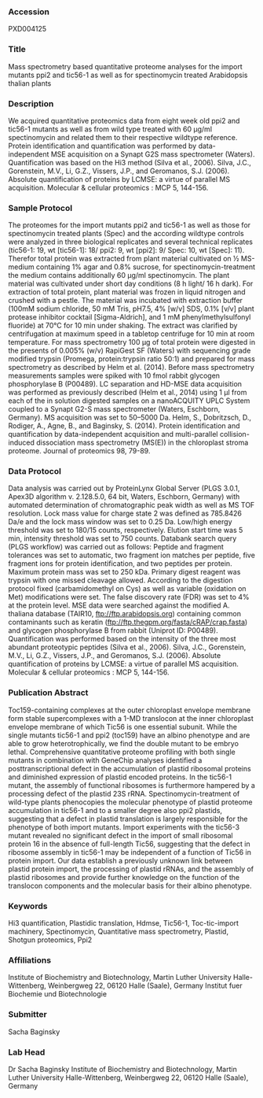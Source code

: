 ### Accession
PXD004125

### Title
Mass spectrometry based quantitative proteome analyses for the import mutants ppi2 and tic56-1 as well as for spectinomycin treated Arabidopsis thalian plants

### Description
We acquired quantitative proteomics data from eight week old ppi2 and tic56-1 mutants as well as from wild type treated with 60 µg/ml spectinomycin and related them to their respective wildtype reference. Protein identification and quantification was performed by data-independent MSE acquisition on a Synapt G2S mass spectrometer (Waters). Quantification was based on the Hi3 method (Silva et al., 2006).  Silva, J.C., Gorenstein, M.V., Li, G.Z., Vissers, J.P., and Geromanos, S.J. (2006). Absolute quantification of proteins by LCMSE: a virtue of parallel MS acquisition. Molecular & cellular proteomics : MCP 5, 144-156.

### Sample Protocol
The proteomes for the import mutants ppi2 and tic56-1 as well as those for spectinomycin treated plants (Spec) and the according wildtype controls were analyzed in three biological replicates and several technical replicates (tic56-1: 19, wt [tic56-1]: 18/ ppi2: 9, wt [ppi2]: 9/ Spec: 10, wt [Spec]: 11). Therefor total protein was extracted from plant material cultivated on ½ MS-medium containing 1% agar and 0.8% sucrose, for spectinomycin-treatment the medium contains additionally 60 µg/ml spectinomycin. The plant material was cultivated under short day conditions (8 h light/ 16 h dark). For extraction of total protein, plant material was frozen in liquid nitrogen and crushed with a pestle. The material was incubated with extraction buffer (100mM sodium chloride, 50 mM Tris, pH7.5, 4% [w/v] SDS, 0.1% [v/v] plant protease inhibitor cocktail [Sigma-Aldrich], and 1 mM phenylmethylsulfonyl fluoride) at 70°C for 10 min under shaking. The extract was clarified by centrifugation at maximum speed in a tabletop centrifuge for 10 min at room temperature. For mass spectrometry 100 µg of total protein were digested in the presents of 0.005% (w/v) RapiGest SF (Waters) with sequencing grade modified trypsin (Promega, protein:trypsin ratio 50:1) and prepared for mass spectrometry as described by Helm et al. (2014). Before mass spectrometry measurements samples were spiked with 10 fmol rabbit glycogen phosphorylase B (P00489). LC separation and HD-MSE data acquisition was performed as previously described (Helm et al., 2014) using 1 μl from each of the in solution digested samples on a nanoACQUITY UPLC System coupled to a Synapt G2-S mass spectrometer (Waters, Eschborn, Germany). MS acquisition was set to 50–5000 Da.  Helm, S., Dobritzsch, D., Rodiger, A., Agne, B., and Baginsky, S. (2014). Protein identification and quantification by data-independent acquisition and multi-parallel collision-induced dissociation mass spectrometry (MS(E)) in the chloroplast stroma proteome. Journal of proteomics 98, 79-89.

### Data Protocol
Data analysis was carried out by ProteinLynx Global Server (PLGS 3.0.1, Apex3D algorithm v. 2.128.5.0, 64 bit, Waters, Eschborn, Germany) with automated determination of chromatographic peak width as well as MS TOF resolution. Lock mass value for charge state 2 was defined as 785.8426 Da/e and the lock mass window was set to 0.25 Da. Low/high energy threshold was set to 180/15 counts, respectively. Elution start time was 5 min, intensity threshold was set to 750 counts. Databank search query (PLGS workflow) was carried out as follows: Peptide and fragment tolerances was set to automatic, two fragment ion matches per peptide, five fragment ions for protein identification, and two peptides per protein. Maximum protein mass was set to 250 kDa. Primary digest reagent was trypsin with one missed cleavage allowed. According to the digestion protocol fixed (carbamidomethyl on Cys) as well as variable (oxidation on Met) modifications were set. The false discovery rate (FDR) was set to 4% at the protein level. MSE data were searched against the modified A. thaliana database (TAIR10, ftp://ftp.arabidopsis.org) containing common contaminants such as keratin (ftp://ftp.thegpm.org/fasta/cRAP/crap.fasta) and glycogen phosphorylase B from rabbit (Uniprot ID: P00489). Quantification was performed based on the intensity of the three most abundant proteotypic peptides (Silva et al., 2006).   Silva, J.C., Gorenstein, M.V., Li, G.Z., Vissers, J.P., and Geromanos, S.J. (2006). Absolute quantification of proteins by LCMSE: a virtue of parallel MS acquisition. Molecular & cellular proteomics : MCP 5, 144-156.

### Publication Abstract
Toc159-containing complexes at the outer chloroplast envelope membrane form stable supercomplexes with a 1-MD translocon at the inner chloroplast envelope membrane of which Tic56 is one essential subunit. While the single mutants tic56-1 and ppi2 (toc159) have an albino phenotype and are able to grow heterotrophically, we find the double mutant to be embryo lethal. Comprehensive quantitative proteome profiling with both single mutants in combination with GeneChip analyses identified a posttranscriptional defect in the accumulation of plastid ribosomal proteins and diminished expression of plastid encoded proteins. In the tic56-1 mutant, the assembly of functional ribosomes is furthermore hampered by a processing defect of the plastid 23S rRNA. Spectinomycin-treatment of wild-type plants phenocopies the molecular phenotype of plastid proteome accumulation in tic56-1 and to a smaller degree also ppi2 plastids, suggesting that a defect in plastid translation is largely responsible for the phenotype of both import mutants. Import experiments with the tic56-3 mutant revealed no significant defect in the import of small ribosomal protein 16 in the absence of full-length Tic56, suggesting that the defect in ribosome assembly in tic56-1 may be independent of a function of Tic56 in protein import. Our data establish a previously unknown link between plastid protein import, the processing of plastid rRNAs, and the assembly of plastid ribosomes and provide further knowledge on the function of the translocon components and the molecular basis for their albino phenotype.

### Keywords
Hi3 quantification, Plastidic translation, Hdmse, Tic56-1, Toc-tic-import machinery, Spectinomycin, Quantitative mass spectrometry, Plastid, Shotgun proteomics, Ppi2

### Affiliations
Institute of Biochemistry and Biotechnology, Martin Luther University Halle-Wittenberg, Weinbergweg 22, 06120 Halle (Saale), Germany
Institut fuer Biochemie und Biotechnologie

### Submitter
Sacha Baginsky

### Lab Head
Dr Sacha Baginsky
Institute of Biochemistry and Biotechnology, Martin Luther University Halle-Wittenberg, Weinbergweg 22, 06120 Halle (Saale), Germany


